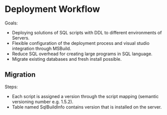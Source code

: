 Deployment Workflow
===================

Goals:

- Deploying solutions of SQL scripts with DDL to different environments of Servers.
- Flexible configuration of the deployment process and visual studio integration through MSBuild.
- Reduce SQL overhead for creating large programs in SQL language.
- Migrate existing databases and fresh install possible.

Migration
---------

Steps:

- Each script is assigned a version through the script mapping (semantic versioning number e.g. 1.5.2).
- Table named SqlBuildInfo contains version that is installed on the server.
